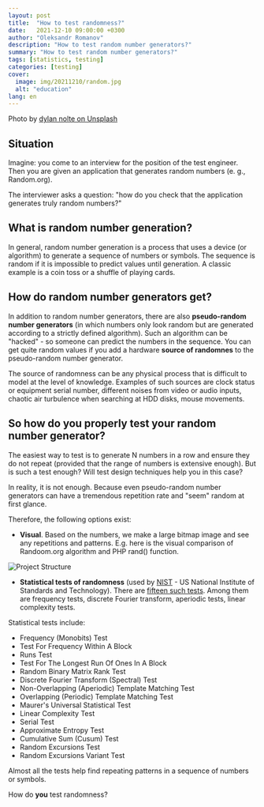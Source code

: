 ```yaml
---
layout: post
title:  "How to test randomness?"
date:   2021-12-10 09:00:00 +0300
author: "Oleksandr Romanov"
description: "How to test random number generators?"
summary: "How to test random number generators?"
tags: [statistics, testing]
categories: [testing]
cover:
  image: img/20211210/random.jpg
  alt: "education"
lang: en
---
```


Photo by [dylan nolte on Unsplash](https://unsplash.com/@dylan_nolte?utm_source=unsplash&utm_medium=referral&utm_content=creditCopyText)

## Situation
Imagine: you come to an interview for the position of the test engineer. Then you are given an application that generates random numbers (e. g., Random.org). 

The interviewer asks a question: "how do you check that the application generates truly random numbers?"

## What is random number generation?
In general, random number generation is a process that uses a device (or algorithm) to generate a sequence of numbers or symbols. The sequence is random if it is impossible to predict values ​​until generation.
A classic example is a coin toss or a shuffle of playing cards.

## How do random number generators get?
In addition to random number generators, there are also **pseudo-random number generators** (in which numbers only look random but are generated according to a strictly defined algorithm). Such an algorithm can be "hacked" - so someone can predict the numbers in the sequence.
You can get quite random values if you add a hardware **source of randomnes** to the pseudo-random number generator.

The source of randomness can be any physical process that is difficult to model at the level of knowledge.
Examples of such sources are clock status or equipment serial number, different noises from video or audio inputs, chaotic air turbulence when searching at HDD disks, mouse movements.

## So how do you properly test your random number generator?
The easiest way to test is to generate N numbers in a row and ensure they do not repeat (provided that the range of numbers is extensive enough).
But is such a test enough? Will test design techniques help you in this case?

In reality, it is not enough. Because even pseudo-random number generators can have a tremendous repetition rate and "seem" random at first glance.

Therefore, the following options exist:

* **Visual**. Based on the numbers, we make a large bitmap image and see any repetitions and patterns. E.g. here is the visual comparison of Randoom.org algorithm and PHP rand() function.  

![Project Structure](/img/20211210/randomVisual.png)

* **Statistical tests of randomness** (used by [NIST](https://www.nist.gov/) - US National Institute of Standards and Technology). There are [fifteen such tests](https://csrc.nist.gov/projects/random-bit-generation/documentation-and-software/guide-to-the-statistical-tests). Among them are frequency tests, discrete Fourier transform, aperiodic tests, linear complexity tests. 

Statistical tests include:
- Frequency (Monobits) Test
- Test For Frequency Within A Block
- Runs Test
- Test For The Longest Run Of Ones In A Block
- Random Binary Matrix Rank Test
- Discrete Fourier Transform (Spectral) Test
- Non-Overlapping (Aperiodic) Template Matching Test
- Overlapping (Periodic) Template Matching Test
- Maurer's Universal Statistical Test
- Linear Complexity Test
- Serial Test
- Approximate Entropy Test
- Cumulative Sum (Cusum) Test
- Random Excursions Test
- Random Excursions Variant Test

Almost all the tests help find repeating patterns in a sequence of numbers or symbols.

How do **you** test randomness?

